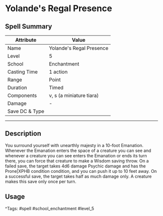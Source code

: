 # Yolande's Regal Presence

## Spell Summary

| Attribute        | Value                  |
|------------------|------------------------|
| Name             | Yolande's Regal Presence                 |
| Level            | 5                |
| School           | Enchantment          |
| Casting Time     | 1 action              |
| Range            | Point            |
| Duration         | Timed             |
| Components       | v, s (a miniature tiara)             |
| Damage           | -               |
| Save DC & Type   |              |

---

## Description

You surround yourself with unearthly majesty in a 10-foot Emanation. Whenever the Emanation enters the space of a creature you can see and whenever a creature you can see enters the Emanation or ends its turn there, you can force that creature to make a Wisdom saving throw. On a failed save, the target takes 4d6 damage Psychic damage and has the Prone|XPHB condition condition, and you can push it up to 10 feet away. On a successful save, the target takes half as much damage only. A creature makes this save only once per turn.

## Usage


^Tags: #spell #school_enchantment #level_5